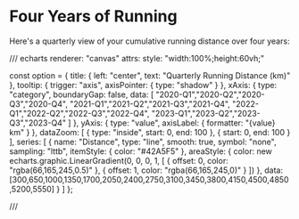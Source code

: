 # Four Years of Running

Here's a quarterly view of your cumulative running distance over four years:

/// echarts
    renderer: "canvas"
    attrs:
        style: "width:100%;height:60vh;"

const option = {
  title: {
    left: "center",
    text: "Quarterly Running Distance (km)"
  },
  tooltip: {
    trigger: "axis",
    axisPointer: { type: "shadow" }
  },
  xAxis: {
    type: "category",
    boundaryGap: false,
    data: [
      "2020-Q1","2020-Q2","2020-Q3","2020-Q4",
      "2021-Q1","2021-Q2","2021-Q3","2021-Q4",
      "2022-Q1","2022-Q2","2022-Q3","2022-Q4",
      "2023-Q1","2023-Q2","2023-Q3","2023-Q4"
    ]
  },
  yAxis: {
    type: "value",
    axisLabel: { formatter: "{value} km" }
  },
  dataZoom: [
    { type: "inside", start: 0, end: 100 },
    { start: 0, end: 100 }
  ],
  series: [
    {
      name: "Distance",
      type: "line",
      smooth: true,
      symbol: "none",
      sampling: "lttb",
      itemStyle: { color: "#42A5F5" },
      areaStyle: {
        color: new echarts.graphic.LinearGradient(0, 0, 0, 1, [
          { offset: 0, color: "rgba(66,165,245,0.5)" },
          { offset: 1, color: "rgba(66,165,245,0)" }
        ])
      },
      data: [300,650,1000,1350,1700,2050,2400,2750,3100,3450,3800,4150,4500,4850,5200,5550]
    }
  ]
};

///
